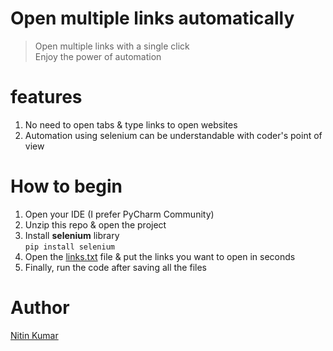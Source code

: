 # Open multiple links automatically

> Open multiple links with a single click  
> Enjoy the power of automation

# features

1. No need to open tabs & type links to open websites
2. Automation using selenium can be understandable with coder's point of view

# How to begin

1. Open your IDE (I prefer PyCharm Community)
2. Unzip this repo & open the project
3. Install **selenium** library  
        `pip install selenium`  
4. Open the [links.txt]() file & put the links you want to open in seconds
5. Finally, run the code after saving all the files

# Author

[Nitin Kumar](https://github.com/nitinkumar30/)
